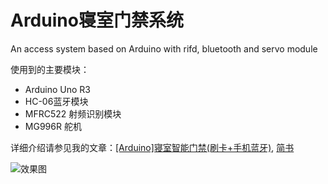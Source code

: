# Arduino寝室门禁系统
An access system based on Arduino with rifd, bluetooth and servo module

使用到的主要模块：

- Arduino Uno R3
- HC-06蓝牙模块
- MFRC522 射频识别模块 
- MG996R 舵机

详细介绍请参见我的文章：[[Arduino]寝室智能门禁(刷卡+手机蓝牙)](http://imfing.com/2016/08/30/Arduino-smart-lock.html),  [简书](http://www.jianshu.com/p/bbed79b82227)

![效果图](http://ww1.sinaimg.cn/large/bc442cabgy1fmogmdgdjoj213q0djq61.jpg)

